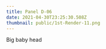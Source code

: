 ```yaml
---
title: Panel D-06
date: 2021-04-30T23:25:30.508Z
thumbnail: public/1st-Render-11.png
---
```

Big baby head